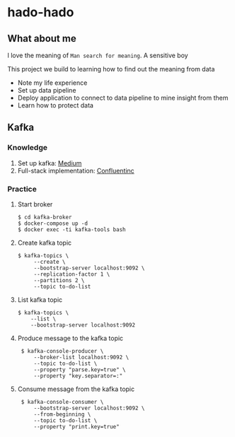 # hado-hado

## What about me
I love the meaning of `Man search for meaning`. A sensitive boy

This project we build to learning how to find out the meaning from data 
- Note my life experience
- Set up data pipeline
- Deploy application to connect to data pipeline to mine insight from them
- Learn how to protect data



## Kafka
### Knowledge
1. Set up kafka: [Medium](https://medium.com/better-programming/your-local-event-driven-environment-using-dockerised-kafka-cluster-6e84af09cd95)
2. Full-stack implementation: [Confluentinc](https://github.com/confluentinc/examples/blob/5.4.0-post/cp-all-in-one/docker-compose.yml)
### Practice
1. Start broker
   ```
   $ cd kafka-broker
   $ docker-compose up -d
   $ docker exec -ti kafka-tools bash
   ```
2. Create kafka topic
   ```
   $ kafka-topics \
        --create \
        --bootstrap-server localhost:9092 \
        --replication-factor 1 \
        --partitions 2 \
        --topic to-do-list
   ```
3. List kafka topic
    ```
    $ kafka-topics \
        --list \
        --bootstrap-server localhost:9092
    ```
4. Produce message to the kafka topic
   ```
    $ kafka-console-producer \
        --broker-list localhost:9092 \
        --topic to-do-list \
        --property "parse.key=true" \
        --property "key.separator=:"
   ```
5. Consume message from the kafka topic
   ```
    $ kafka-console-consumer \
        --bootstrap-server localhost:9092 \
        --from-beginning \
        --topic to-do-list \
        --property "print.key=true"
   ```